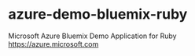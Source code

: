 # azure-demo-bluemix-ruby
Microsoft Azure Bluemix Demo Application for Ruby https://azure.microsoft.com
